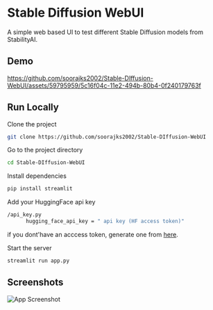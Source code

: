
# Stable Diffusion WebUI

A simple web based UI to test different Stable Diffusion models from StabilityAI.

## Demo
https://github.com/soorajks2002/Stable-DIffusion-WebUI/assets/59795959/5c16f04c-11e2-494b-80b4-0f240179763f

## Run Locally

Clone the project

```bash
git clone https://github.com/soorajks2002/Stable-DIffusion-WebUI
```

Go to the project directory

```bash
cd Stable-DIffusion-WebUI
```

Install dependencies

```bash
pip install streamlit
```

Add your HuggingFace api key

```bash
/api_key.py
      hugging_face_api_key = " api key (HF access token)"
```

if you dont'have an acccess token, generate one from [here](https://huggingface.co/settings/tokens).

Start the server

```bash
streamlit run app.py
```


## Screenshots

![App Screenshot](https://via.placeholder.com/468x300?text=App+Screenshot+Here)


